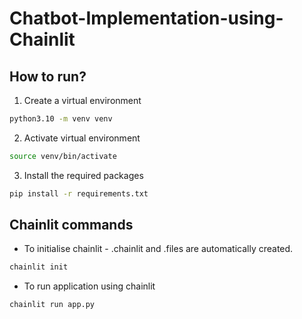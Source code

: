 # Chatbot-Implementation-using-Chainlit


## How to run?

1. Create a virtual environment 

```bash
python3.10 -m venv venv
```

2. Activate virtual environment 

```bash
source venv/bin/activate
```

3. Install the required packages 

```bash
pip install -r requirements.txt
```

## Chainlit commands 

- To initialise chainlit - .chainlit and .files are automatically created.

```bash
chainlit init
```
- To run application using chainlit 

```bash
chainlit run app.py
```